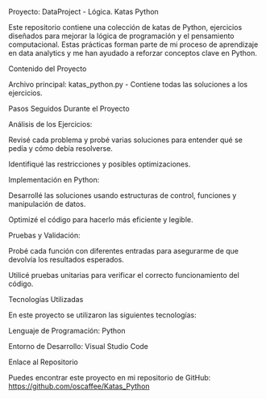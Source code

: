Proyecto: DataProject - Lógica. Katas Python

Este repositorio contiene una colección de katas de Python, ejercicios diseñados para mejorar la lógica de programación y el pensamiento computacional. Estas prácticas forman parte de mi proceso de aprendizaje en data analytics y me han ayudado a reforzar conceptos clave en Python.

Contenido del Proyecto

Archivo principal: katas_python.py - Contiene todas las soluciones a los ejercicios.

Pasos Seguidos Durante el Proyecto

Análisis de los Ejercicios:

Revisé cada problema y probé varias soluciones para entender qué se pedía y cómo debía resolverse.

Identifiqué las restricciones y posibles optimizaciones.

Implementación en Python:

Desarrollé las soluciones usando estructuras de control, funciones y manipulación de datos.

Optimizé el código para hacerlo más eficiente y legible.

Pruebas y Validación:

Probé cada función con diferentes entradas para asegurarme de que devolvía los resultados esperados.

Utilicé pruebas unitarias para verificar el correcto funcionamiento del código.

Tecnologías Utilizadas

En este proyecto se utilizaron las siguientes tecnologías:

Lenguaje de Programación: Python

Entorno de Desarrollo: Visual Studio Code

Enlace al Repositorio

Puedes encontrar este proyecto en mi repositorio de GitHub: https://github.com/oscaffee/Katas_Python
